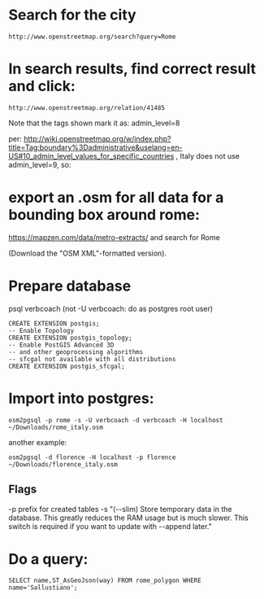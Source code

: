 # Search for the city

    http://www.openstreetmap.org/search?query=Rome

# In search results, find correct result and click:

    http://www.openstreetmap.org/relation/41485

Note that the tags shown mark it as: admin_level=8

per: http://wiki.openstreetmap.org/w/index.php?title=Tag:boundary%3Dadministrative&uselang=en-US#10_admin_level_values_for_specific_countries , Italy does not use admin_level=9, so:

# export an .osm for all data for a bounding box around rome:

https://mapzen.com/data/metro-extracts/ and search for Rome


(Download the "OSM XML"-formatted version).

# Prepare database

psql verbcoach (not -U verbcoach: do as postgres root user)

    CREATE EXTENSION postgis;
    -- Enable Topology
    CREATE EXTENSION postgis_topology;
    -- Enable PostGIS Advanced 3D 
    -- and other geoprocessing algorithms
    -- sfcgal not available with all distributions
    CREATE EXTENSION postgis_sfcgal;

# Import into postgres:

    osm2pgsql -p rome -s -U verbcoach -d verbcoach -H localhost ~/Downloads/rome_italy.osm

another example:

    osm2pgsql -d florence -H localhost -p florence  ~/Downloads/florence_italy.osm

## Flags

 -p prefix for created tables
 -s "(--slim) Store temporary data in the database. This greatly
                        reduces the RAM usage but is much slower. This
                        switch is required if you want to update with
                        --append later."

# Do a query:

    SELECT name,ST_AsGeoJson(way) FROM rome_polygon WHERE name='Sallustiano';
